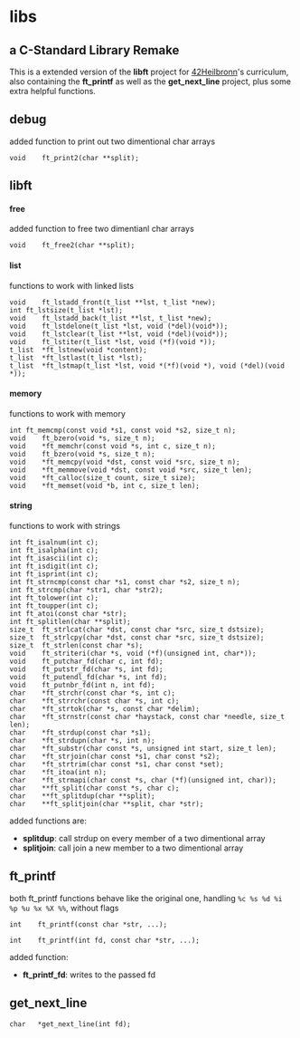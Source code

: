 # libs
## a C-Standard Library Remake
This is a extended version of the __libft__ project for [42Heilbronn](https://www.42heilbronn.de/de/curriculum/)'s curriculum, also containing the __ft_printf__ as well as the __get_next_line__ project, plus some extra helpful functions.

## debug
added function to print out two dimentional char arrays
```
void	ft_print2(char **split);
```

## libft
#### free
added function to free two dimentianl char arrays
```
void	ft_free2(char **split);
```
#### list
functions to work with linked lists
````
void	ft_lstadd_front(t_list **lst, t_list *new);
int	ft_lstsize(t_list *lst);
void	ft_lstadd_back(t_list **lst, t_list *new);
void	ft_lstdelone(t_list *lst, void (*del)(void*));
void	ft_lstclear(t_list **lst, void (*del)(void*));
void	ft_lstiter(t_list *lst, void (*f)(void *));
t_list	*ft_lstnew(void *content);
t_list	*ft_lstlast(t_list *lst);
t_list	*ft_lstmap(t_list *lst, void *(*f)(void *), void (*del)(void *));
````

#### memory
functions to work with memory
```
int	ft_memcmp(const void *s1, const void *s2, size_t n);
void	ft_bzero(void *s, size_t n);
void	*ft_memchr(const void *s, int c, size_t n);
void	ft_bzero(void *s, size_t n);
void	*ft_memcpy(void *dst, const void *src, size_t n);
void	*ft_memmove(void *dst, const void *src, size_t len);
void	*ft_calloc(size_t count, size_t size);
void	*ft_memset(void *b, int c, size_t len);
```

#### string
functions to work with strings
```
int	ft_isalnum(int c);
int	ft_isalpha(int c);
int	ft_isascii(int c);
int	ft_isdigit(int c);
int	ft_isprint(int c);
int	ft_strncmp(const char *s1, const char *s2, size_t n);
int	ft_strcmp(char *str1, char *str2);
int	ft_tolower(int c);
int	ft_toupper(int c);
int	ft_atoi(const char *str);
int	ft_splitlen(char **split);
size_t	ft_strlcat(char *dst, const char *src, size_t dstsize);
size_t	ft_strlcpy(char *dst, const char *src, size_t dstsize);
size_t	ft_strlen(const char *s);
void	ft_striteri(char *s, void (*f)(unsigned int, char*));
void	ft_putchar_fd(char c, int fd);
void	ft_putstr_fd(char *s, int fd);
void	ft_putendl_fd(char *s, int fd);
void	ft_putnbr_fd(int n, int fd);
char	*ft_strchr(const char *s, int c);
char	*ft_strrchr(const char *s, int c);
char	*ft_strtok(char *s, const char *delim);
char	*ft_strnstr(const char *haystack, const char *needle, size_t len);
char	*ft_strdup(const char *s1);
char	*ft_strdupn(char *s, int n);
char	*ft_substr(char const *s, unsigned int start, size_t len);
char	*ft_strjoin(char const *s1, char const *s2);
char	*ft_strtrim(char const *s1, char const *set);
char	*ft_itoa(int n);
char	*ft_strmapi(char const *s, char (*f)(unsigned int, char));
char	**ft_split(char const *s, char c);
char	**ft_splitdup(char **split);
char	**ft_splitjoin(char **split, char *str);
```
added functions are:

+ __splitdup__: call strdup on every member of a two dimentional array
+ __splitjoin__: call join a new member to a two dimentional array


## ft_printf
both ft_printf functions behave like the original one, handling `%c %s %d %i %p %u %x %X %%`, without flags

`int	ft_printf(const char *str, ...);`

`int	ft_printf(int fd, const char *str, ...);`

added function:

+ __ft_printf_fd__: writes to the passed fd

## get_next_line
`char	*get_next_line(int fd);`
